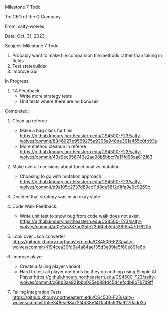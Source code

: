 Milestone 7 Todo

To: CEO of the Q Company

From: salty-wolves

Date: Oct. 31, 2023

Subject: Milestone 7 Todo


1. Probably want to make tile comparison tile methods rather than taking in fields
2. Test statebuilder
3. Improve Gui

In Progress:
1. TA Feedback:
   - Write more strategy tests
   - Unit tests where there are no bonuses

Completed:
1. Clean up referee
   - Make a bag class for tiles
     https://github.khoury.northeastern.edu/CS4500-F23/salty-wolves/commit/8346927b9569275e9305a948de361a455c0fb93e
   - More method cleanup in referee
     https://github.khoury.northeastern.edu/CS4500-F23/salty-wolves/commit/43a9ec956740e2ae98b5bbcf7a17fd96aa812163
2. Make overall decisions about functional vs mutation
   - Choosing to go with mutation approach
     https://github.khoury.northeastern.edu/CS4500-F23/salty-wolves/commit/d9a105c2737d89cc11d8de56f2c1ffa9e9c9269c
3. Decided that strategy was in an okay state.
4. Code Walk Feedback:
   - Write unit test to show bug from code walk does not exist.
     https://github.khoury.northeastern.edu/CS4500-F23/salty-wolves/commit/af0e1a5787bd35fe23d6feb5fda38f5b4707620b
5. Look over Json converter
   https://github.khoury.northeastern.edu/CS4500-F23/salty-wolves/commit/4194cea30fd9a4a64aef35d3e89fe5f60e891a6b
6. Improve player
   - Create a failing player variant
   - Hard to test all player methods bc they do nothing using Simple AI Player
     https://github.khoury.northeastern.edu/CS4500-F23/salty-wolves/commit/c6bb3aa921bbb025eb88fd45d4efcdb8b7b7d9ff
   
7. Failing Integration Tests
   https://github.khoury.northeastern.edu/CS4500-F23/salty-wolves/commit/b5e348ea98a72f4d38e1411c465931a9270add3a
